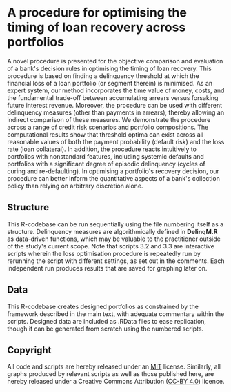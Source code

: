 # A procedure for optimising the timing of loan recovery across portfolios
A novel procedure is presented for the objective comparison and evaluation of a bank's decision rules in optimising the timing of loan recovery. This procedure is based on finding a delinquency threshold at which the financial loss of a loan portfolio (or segment therein) is minimised. As an expert system, our method incorporates the time value of money, costs, and the fundamental trade-off between accumulating arrears versus forsaking future interest revenue. Moreover, the procedure can be used with different delinquency measures (other than payments in arrears), thereby allowing an indirect comparison of these measures. We demonstrate the procedure across a range of credit risk scenarios and portfolio compositions. The computational results show that threshold optima can exist across all reasonable values of both the payment probability (default risk) and the loss rate (loan collateral). In addition, the procedure reacts intuitively to portfolios with nonstandard features, including systemic defaults and portfolios with a significant degree of episodic delinquency (cycles of curing and re-defaulting). In optimising a portfolio's recovery decision, our procedure can better inform the quantitative aspects of a bank's collection policy than relying on arbitrary discretion alone.

## Structure
This R-codebase can be run sequentially using the file numbering itself as a structure. Delinquency measures are algorithmically defined in **DelinqM.R** as data-driven functions, which may be valuable to the practitioner outside of the study's current scope. Note that scripts 3.2 and 3.3 are interactive scripts wherein the loss optimisation procedure is repeatedly run by rerunning the script with different settings, as set out in the comments. Each independent run produces results that are saved for graphing later on.

## Data
This R-codebase creates designed portfolios as constrained by the framework described in the main text, with adequate commentary within the scripts. Designed data are included as .RData files to ease replication, though it can be generated from scratch using the numbered scripts.


## Copyright
All code and scripts are hereby released under an [MIT](https://opensource.org/licenses/MIT) license. Similarly, all graphs produced by relevant scripts as well as those published here, are hereby released under a Creative Commons Attribution ([CC-BY 4.0](https://creativecommons.org/licenses/by/4.0/)) licence.
